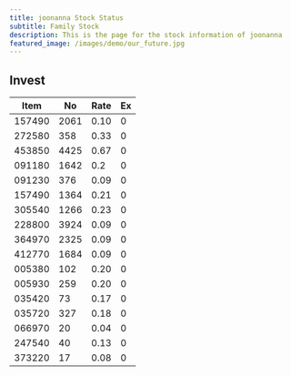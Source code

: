 ```yaml
---
title: joonanna Stock Status
subtitle: Family Stock 
description: This is the page for the stock information of joonanna
featured_image: /images/demo/our_future.jpg
---
```


## Invest

|  Item  | No | Rate | Ex   |
|--------|----|------|------|
| 157490 |2061| 0.10 |    0 | 
| 272580 | 358| 0.33 |    0 |
| 453850 |4425| 0.67 |    0 |
| 091180 |1642| 0.2  |    0 |
| 091230 | 376| 0.09 |    0 | 
| 157490 |1364| 0.21 |    0 | 
| 305540 |1266| 0.23 |    0 | 
| 228800 |3924| 0.09 |    0 |  
| 364970 |2325| 0.09 |    0 |  
| 412770 |1684| 0.09 |    0 | 
| 005380 | 102| 0.20 |    0 | 
| 005930 | 259| 0.20 |    0 | 
| 035420 |  73| 0.17 |    0 | 
| 035720 | 327| 0.18 |    0 | 
| 066970 |  20| 0.04 |    0 | 
| 247540 |  40| 0.13 |    0 | 
| 373220 |  17| 0.08 |    0 | 
